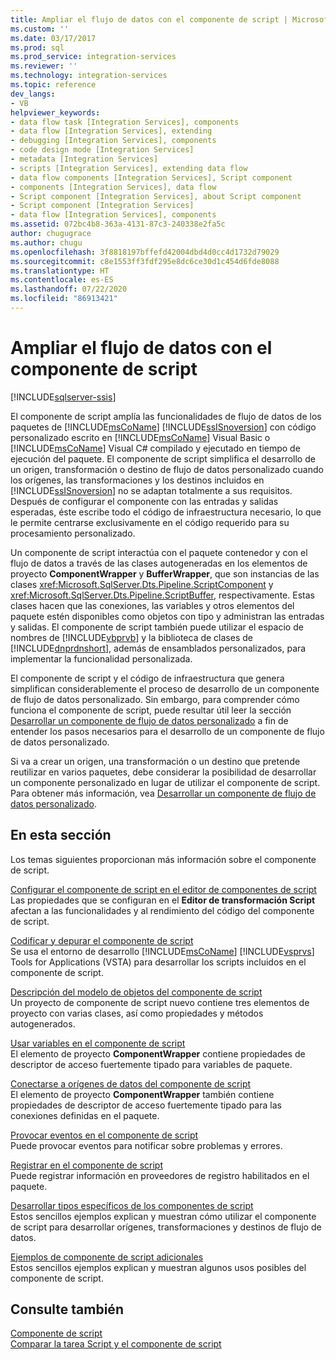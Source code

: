 ```yaml
---
title: Ampliar el flujo de datos con el componente de script | Microsoft Docs
ms.custom: ''
ms.date: 03/17/2017
ms.prod: sql
ms.prod_service: integration-services
ms.reviewer: ''
ms.technology: integration-services
ms.topic: reference
dev_langs:
- VB
helpviewer_keywords:
- data flow task [Integration Services], components
- data flow [Integration Services], extending
- debugging [Integration Services], components
- code design mode [Integration Services]
- metadata [Integration Services]
- scripts [Integration Services], extending data flow
- data flow components [Integration Services], Script component
- components [Integration Services], data flow
- Script component [Integration Services], about Script component
- Script component [Integration Services]
- data flow [Integration Services], components
ms.assetid: 072bc4b8-363a-4131-87c3-240338e2fa5c
author: chugugrace
ms.author: chugu
ms.openlocfilehash: 3f8818197bffefd42004dbd4d0cc4d1732d79029
ms.sourcegitcommit: c8e1553ff3fdf295e8dc6ce30d1c454d6fde8088
ms.translationtype: HT
ms.contentlocale: es-ES
ms.lasthandoff: 07/22/2020
ms.locfileid: "86913421"
---
```

# <a name="extending-the-data-flow-with-the-script-component"></a>Ampliar el flujo de datos con el componente de script

[!INCLUDE[sqlserver-ssis](../../../includes/applies-to-version/sqlserver-ssis.md)]


  El componente de script amplía las funcionalidades de flujo de datos de los paquetes de [!INCLUDE[msCoName](../../../includes/msconame-md.md)] [!INCLUDE[ssISnoversion](../../../includes/ssisnoversion-md.md)] con código personalizado escrito en [!INCLUDE[msCoName](../../../includes/msconame-md.md)] Visual Basic o [!INCLUDE[msCoName](../../../includes/msconame-md.md)] Visual C# compilado y ejecutado en tiempo de ejecución del paquete. El componente de script simplifica el desarrollo de un origen, transformación o destino de flujo de datos personalizado cuando los orígenes, las transformaciones y los destinos incluidos en [!INCLUDE[ssISnoversion](../../../includes/ssisnoversion-md.md)] no se adaptan totalmente a sus requisitos. Después de configurar el componente con las entradas y salidas esperadas, éste escribe todo el código de infraestructura necesario, lo que le permite centrarse exclusivamente en el código requerido para su procesamiento personalizado.  
  
 Un componente de script interactúa con el paquete contenedor y con el flujo de datos a través de las clases autogeneradas en los elementos de proyecto **ComponentWrapper** y **BufferWrapper**, que son instancias de las clases <xref:Microsoft.SqlServer.Dts.Pipeline.ScriptComponent> y <xref:Microsoft.SqlServer.Dts.Pipeline.ScriptBuffer>, respectivamente. Estas clases hacen que las conexiones, las variables y otros elementos del paquete estén disponibles como objetos con tipo y administran las entradas y salidas. El componente de script también puede utilizar el espacio de nombres de [!INCLUDE[vbprvb](../../../includes/vbprvb-md.md)] y la biblioteca de clases de [!INCLUDE[dnprdnshort](../../../includes/dnprdnshort-md.md)], además de ensamblados personalizados, para implementar la funcionalidad personalizada.  
  
 El componente de script y el código de infraestructura que genera simplifican considerablemente el proceso de desarrollo de un componente de flujo de datos personalizado. Sin embargo, para comprender cómo funciona el componente de script, puede resultar útil leer la sección [Desarrollar un componente de flujo de datos personalizado](../../../integration-services/extending-packages-custom-objects/data-flow/developing-a-custom-data-flow-component.md) a fin de entender los pasos necesarios para el desarrollo de un componente de flujo de datos personalizado.  
  
 Si va a crear un origen, una transformación o un destino que pretende reutilizar en varios paquetes, debe considerar la posibilidad de desarrollar un componente personalizado en lugar de utilizar el componente de script. Para obtener más información, vea [Desarrollar un componente de flujo de datos personalizado](../../../integration-services/extending-packages-custom-objects/data-flow/developing-a-custom-data-flow-component.md).  
  
## <a name="in-this-section"></a>En esta sección  
 Los temas siguientes proporcionan más información sobre el componente de script.  
  
 [Configurar el componente de script en el editor de componentes de script](../../../integration-services/extending-packages-scripting/data-flow-script-component/configuring-the-script-component-in-the-script-component-editor.md)  
 Las propiedades que se configuran en el **Editor de transformación Script** afectan a las funcionalidades y al rendimiento del código del componente de script.  
  
 [Codificar y depurar el componente de script](../../../integration-services/extending-packages-scripting/data-flow-script-component/coding-and-debugging-the-script-component.md)  
 Se usa el entorno de desarrollo [!INCLUDE[msCoName](../../../includes/msconame-md.md)] [!INCLUDE[vsprvs](../../../includes/vsprvs-md.md)] Tools for Applications (VSTA) para desarrollar los scripts incluidos en el componente de script.  
  
 [Descripción del modelo de objetos del componente de script](../../../integration-services/extending-packages-scripting/data-flow-script-component/understanding-the-script-component-object-model.md)  
 Un proyecto de componente de script nuevo contiene tres elementos de proyecto con varias clases, así como propiedades y métodos autogenerados.  
  
 [Usar variables en el componente de script](../../../integration-services/extending-packages-scripting/data-flow-script-component/using-variables-in-the-script-component.md)  
 El elemento de proyecto **ComponentWrapper** contiene propiedades de descriptor de acceso fuertemente tipado para variables de paquete.  
  
 [Conectarse a orígenes de datos del componente de script](../../../integration-services/extending-packages-scripting/data-flow-script-component/connecting-to-data-sources-in-the-script-component.md)  
 El elemento de proyecto **ComponentWrapper** también contiene propiedades de descriptor de acceso fuertemente tipado para las conexiones definidas en el paquete.  
  
 [Provocar eventos en el componente de script](../../../integration-services/extending-packages-scripting/data-flow-script-component/raising-events-in-the-script-component.md)  
 Puede provocar eventos para notificar sobre problemas y errores.  
  
 [Registrar en el componente de script](../../../integration-services/extending-packages-scripting/data-flow-script-component/logging-in-the-script-component.md)  
 Puede registrar información en proveedores de registro habilitados en el paquete.  
  
 [Desarrollar tipos específicos de los componentes de script](../../../integration-services/extending-packages-scripting-data-flow-script-component-types/developing-specific-types-of-script-components.md)  
 Estos sencillos ejemplos explican y muestran cómo utilizar el componente de script para desarrollar orígenes, transformaciones y destinos de flujo de datos.  
  
 [Ejemplos de componente de script adicionales](../../../integration-services/extending-packages-scripting-data-flow-script-component-examples/additional-script-component-examples.md)  
 Estos sencillos ejemplos explican y muestran algunos usos posibles del componente de script.  
  
## <a name="see-also"></a>Consulte también  
 [Componente de script](../../../integration-services/data-flow/transformations/script-component.md)   
 [Comparar la tarea Script y el componente de script](../../../integration-services/extending-packages-scripting/comparing-the-script-task-and-the-script-component.md)  
  
  
